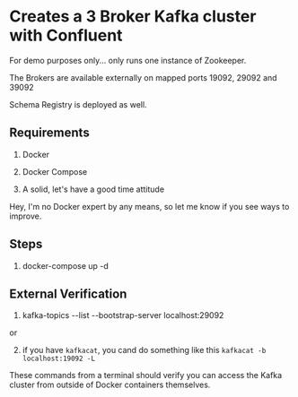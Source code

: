 # Creates a 3 Broker Kafka cluster with Confluent

For demo purposes only... only runs one instance of Zookeeper.

The Brokers are available externally on mapped ports 19092, 29092 and 39092

Schema Registry is deployed as well.

## Requirements

1. Docker

2. Docker Compose

3. A solid, let's have a good time attitude

Hey, I'm no Docker expert by any means, so let me know if you see ways to improve.

## Steps

1. docker-compose up -d

## External Verification

1. kafka-topics --list --bootstrap-server localhost:29092

or 

2. if you have `kafkacat`, you cand do something like this `kafkacat -b localhost:19092 -L`

These commands from a terminal should verify you can access the Kafka cluster from outside of Docker containers themselves.
